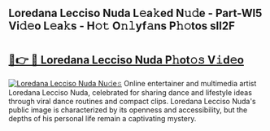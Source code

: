 ## Loredana Lecciso Nuda L𝚎a𝚔ed N𝚞𝚍e - Part-Wl5 Vi𝚍𝚎o L𝚎a𝚔s - H𝚘𝚝 O𝚗𝚕yf𝚊ns P𝚑𝚘tos sIl2F

# <h2><a href="http://kf52ao.oniu.top/?m=Loredana+Lecciso+Nuda">🔗👉 🔴 Loredana Lecciso Nuda P𝚑ot𝚘𝚜 V𝚒d𝚎o</a></h2>

[![Loredana Lecciso Nuda Nu𝚍e𝚜](https://i.imgur.com/0qMVB7G.gif)](http://kf52ao.oniu.top/?m=Loredana+Lecciso+Nuda)
Online entertainer and multimedia artist Loredana Lecciso Nuda, celebrated for sharing dance and lifestyle ideas through viral dance routines and compact clips. Loredana Lecciso Nuda's public image is characterized by its openness and accessibility, but the depths of his personal life remain a captivating mystery.  
